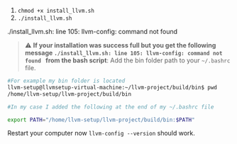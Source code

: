 1. `chmod +x install_llvm.sh`
2. `./install_llvm.sh`



./install_llvm.sh: line 105: llvm-config: command not found


> :warning: **If your installation was success full but you get the following message `./install_llvm.sh: line 105: llvm-config: command not found
` from the bash script**: Add the bin folder path to your `~/.bashrc` file.
```bash
#For example my bin folder is located
llvm-setup@llvmsetup-virtual-machine:~/llvm-project/build/bin$ pwd
/home/llvm-setup/llvm-project/build/bin

#In my case I added the following at the end of my ~/.bashrc file

export PATH="/home/llvm-setup/llvm-project/build/bin:$PATH"
```
Restart your computer now `llvm-config --version` should work.
